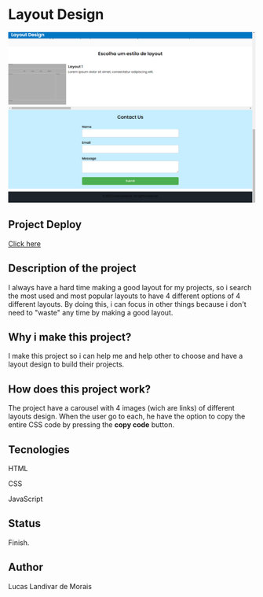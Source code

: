 <h1>Layout Design</h1>
  <img src="img/Captura de Tela (39).png">

<h2>Project Deploy</h2>
 <a href="https://display-design-aiu5-uteulmzv6-lucaslandivar.vercel.app" target="_blank">Click here</a>
  
<h2>Description of the project</h2>
<p>I always have a hard time making a good layout for my projects, so i search the most used and most popular layouts to have 4 different options of 4 different layouts. By doing this, i can focus in other things because i don't need to "waste" any time by making a good layout.</p> 

<h2>Why i make this project?</h2>
<p>I make this project so i can help me and help other to choose and have a layout design to build their projects.</p>

<h2>How does this project work?</h2>
<P>The project have a carousel with 4 images (wich are links) of different layouts design. When the user go to each, he have the option to copy the entire CSS code by pressing the <b>copy code</b> button.</p>

<h2>Tecnologies</h2>
<p>HTML</p>
<p>CSS</p>
<p>JavaScript</p>

<h2>Status</h2>
<p>Finish.</p>

<h2>Author</h2>
<p>Lucas Landivar de Morais</p>
